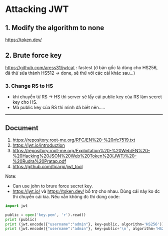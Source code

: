 # Attacking JWT

## 1. Modify the algorithm to none

 https://token.dev/

## 2. Brute force key

https://github.com/aress31/jwtcat : fastest (ở bản gốc là dùng cho HS256, đã thử sửa thành HS512 -> done, sẽ thử với các cái khác sau...)

### 3. Change RS to HS

- khi chuyển từ RS -> HS thì server sẽ lấy cái public key của RS làm secret key cho HS. 
- Mà public key của RS thì mình đã biết nên.....

--- 
## Document

1. https://repository.root-me.org/RFC/EN%20-%20rfc7519.txt
2. https://jwt.io/introduction
3. https://repository.root-me.org/Exploitation%20-%20Web/EN%20-%20Hacking%20JSON%20Web%20Token%20(JWT)%20-%20Rudra%20Pratap.pdf
4. https://github.com/ticarpi/jwt_tool


Note: 
- Can use john to brure force secret key.
- https://jwt.io/ và  https://token.dev/ bổ trợ cho nhau. Dùng cái này ko đc thì chuyển cái kia. Nếu vẫn không đc thì dùng code: 
 ```python
import jwt

public = open('key.pem', 'r').read()
print (public)
print (jwt.encode({"username":"admin"}, key=public, algorithm='HS256')) 
print (jwt.encode({"username":"admin"}, key=public+'\n', algorithm='HS256')) # nếu file key ko có \n ở cuối

 ```